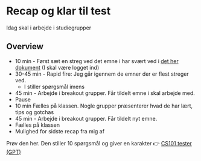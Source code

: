 # Recap og klar til test

Idag skal i arbejde i studiegrupper



## Overview

- 10 min - Først sæt en streg ved det emne i har svært ved i [det her dokument](https://studkea-my.sharepoint.com/:w:/g/personal/behu_kea_dk/ERh-tU3hKjZOk5d9c6SAVT8Bcf8CYCZC4gXsWNtHE2blrg?e=xeaZL8) (I skal være logget ind)
- 30-45 min - Rapid fire: Jeg går igennem de emner der er flest streger ved.
  - I stiller spørgsmål imens
- 45 min - Arbejde i breakout grupper. Får tildelt emne i skal arbejde med. 
- Pause
- 10 min Fælles på klassen. Nogle grupper præsenterer hvad de har lært, tips og gotchas
- 45 min - Arbejde i breakout grupper. Får tildelt nyt emne.
- Fælles på klassen
- Mulighed for sidste recap fra mig af





Prøv den her. Den stiller 10 spørgsmål og giver en karakter 👉 [CS101 tester (GPT)](https://chatgpt.com/g/g-67a48f9af29081918f433883aae70884-cs101-tester)




